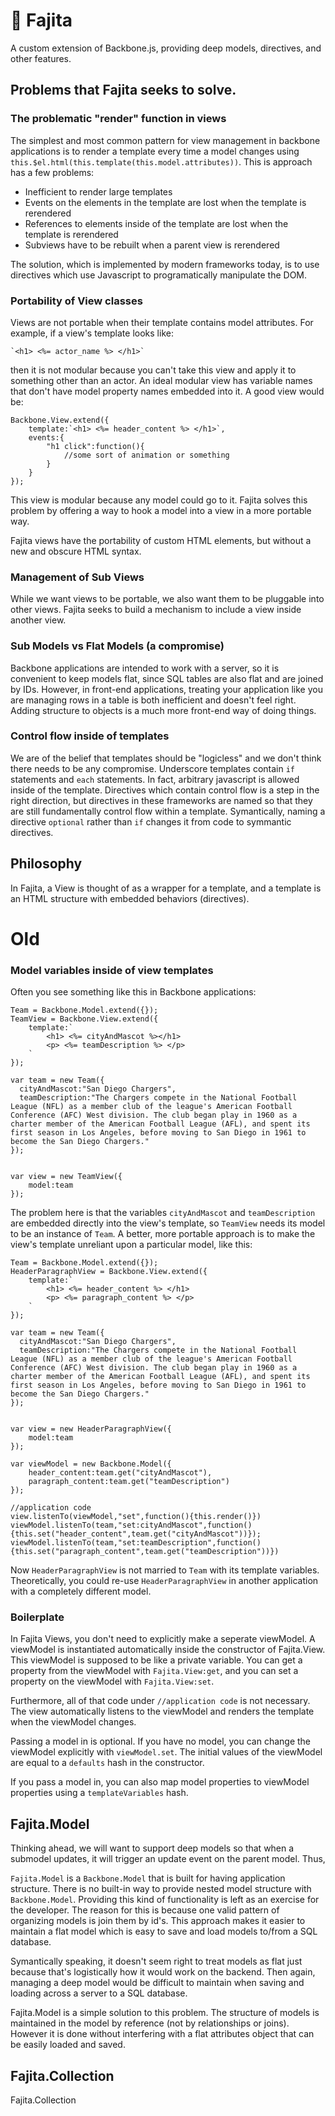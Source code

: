 # 🌮 Fajita
A custom extension of Backbone.js, providing deep models, directives, and other features.

## Problems that Fajita seeks to solve.

### The problematic "render" function in views

The simplest and most common pattern for view management in backbone applications is to render a template every time a model changes using `this.$el.html(this.template(this.model.attributes))`. This is approach has a few problems:

* Inefficient to render large templates
* Events on the elements in the template are lost when the template is rerendered
* References to elements inside of the template are lost when the template is rerendered
* Subviews have to be rebuilt when a parent view is rerendered


The solution, which is implemented by modern frameworks today, is to use directives which use Javascript to programatically manipulate the DOM. 


### Portability of View classes 

Views are not portable when their template contains model attributes. For example, if a view's template looks like:

    `<h1> <%= actor_name %> </h1>`

then it is not modular because you can't take this view and apply it to something other than an actor. An ideal modular view has variable names that don't have model property names embedded into it. A good view would be:

    Backbone.View.extend({
        template:`<h1> <%= header_content %> </h1>`,
        events:{
            "h1 click":function(){
                //some sort of animation or something
            }
        }
    });
    
This view is modular because any model could go to it. Fajita solves this problem by offering a way to hook a model into a view in a more portable way.

Fajita views have the portability of custom HTML elements, but without a new and obscure HTML syntax.

### Management of Sub Views    

While we want views to be portable, we also want them to be pluggable into other views. Fajita seeks to build a mechanism to include a view inside another view. 

### Sub Models vs Flat Models (a compromise)

Backbone applications are intended to work with a server, so it is convenient to keep models flat, since SQL tables are also flat and are joined by IDs. However, in front-end applications, treating your application like you are managing rows in a table is both inefficient and doesn't feel right. Adding structure to objects is a much more front-end way of doing things. 

### Control flow inside of templates

We are of the belief that templates should be "logicless" and we don't think there needs to be any compromise. Underscore templates contain `if` statements and `each` statements. In fact, arbitrary javascript is allowed inside of the template. Directives which contain control flow is a step in the right direction, but directives in these frameworks are named so that they are still fundamentally control flow within a template. Symantically, naming a directive `optional` rather than `if` changes it from code to symmantic directives. 

## Philosophy

In Fajita, a View is thought of as a wrapper for a template, and a template is an HTML structure with embedded behaviors (directives).
    
# Old

### Model variables inside of view templates

Often you see something like this in Backbone applications:

    Team = Backbone.Model.extend({});
    TeamView = Backbone.View.extend({
        template:`
            <h1> <%= cityAndMascot %></h1>
            <p> <%= teamDescription %> </p>   
        `
    });
    
    var team = new Team({
      cityAndMascot:"San Diego Chargers",
      teamDescription:"The Chargers compete in the National Football League (NFL) as a member club of the league's American Football Conference (AFC) West division. The club began play in 1960 as a charter member of the American Football League (AFL), and spent its first season in Los Angeles, before moving to San Diego in 1961 to become the San Diego Chargers."
    });
    
    
    var view = new TeamView({
        model:team
    });
    

The problem here is that the variables `cityAndMascot` and `teamDescription` are embedded directly into the view's template, so `TeamView` needs its model to be an instance of `Team`. A better, more portable approach is to make the view's template unreliant upon a particular model, like this:

    Team = Backbone.Model.extend({});
    HeaderParagraphView = Backbone.View.extend({
        template:`
            <h1> <%= header_content %> </h1>
            <p> <%= paragraph_content %> </p>   
        `
    });
    
    var team = new Team({
      cityAndMascot:"San Diego Chargers",
      teamDescription:"The Chargers compete in the National Football League (NFL) as a member club of the league's American Football Conference (AFC) West division. The club began play in 1960 as a charter member of the American Football League (AFL), and spent its first season in Los Angeles, before moving to San Diego in 1961 to become the San Diego Chargers."
    });
    
    
    var view = new HeaderParagraphView({
        model:team
    });
    
    var viewModel = new Backbone.Model({
        header_content:team.get("cityAndMascot"),
        paragraph_content:team.get("teamDescription")
    });
    
    //application code
    view.listenTo(viewModel,"set",function(){this.render()})
    viewModel.listenTo(team,"set:cityAndMascot",function(){this.set("header_content",team.get("cityAndMascot"))});      
    viewModel.listenTo(team,"set:teamDescription",function(){this.set("paragraph_content",team.get("teamDescription"))})


Now `HeaderParagraphView` is not married to `Team` with its template variables. Theoretically, you could re-use `HeaderParagraphView` in another application with a completely different model. 

### Boilerplate

In Fajita Views, you don't need to explicitly make a seperate viewModel. A viewModel is instantiated automatically inside the constructor of Fajita.View. This viewModel is supposed to be like a private variable. You can get a property from the viewModel with `Fajita.View:get`, and you can set a property on the viewModel with `Fajita.View:set`.

Furthermore, all of that code under `//application code` is not necessary. The view automatically listens to the viewModel and renders the template when the viewModel changes. 

Passing a model in is optional. If you have no model, you can change the viewModel explicitly with `viewModel.set`. The initial values of the viewModel are equal to a `defaults` hash in the constructor.

If you pass a model in, you can also map model properties to viewModel properties using a `templateVariables` hash. 




## Fajita.Model

Thinking ahead, we will want to support deep models so that when a submodel updates, it will trigger an update event on the parent model. 
Thus, 

`Fajita.Model` is a `Backbone.Model` that is built for having application structure. 
There is no built-in way to provide nested model structure with `Backbone.Model`.
Providing this kind of functionality is left as an exercise for the developer.
The reason for this is because one valid pattern of organizing models is join them by id's. 
This approach makes it easier to maintain a flat model which is easy to save and load models to/from a SQL database.

Symantically speaking, it doesn't seem right to treat models as flat just because that's logistically how it would work on the backend.
Then again, managing a deep model would be difficult to maintain when saving and loading across a server to a SQL database.

Fajita.Model is a simple solution to this problem. The structure of models is maintained in the model by reference (not by relationships or joins). 
However it is done without interfering with a flat attributes object that can be easily loaded and saved.


## Fajita.Collection

Fajita.Collection
